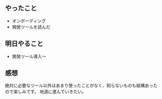 ## やったこと
- オンボーディング
- 開発ツールを読んだ

## 明日やること
- 開発ツール導入〜

## 感想
絶対に必要なツール以外はあまり使ったことがなく、知らないものも結構あったので楽しみです。
地道に進んでいきたい。